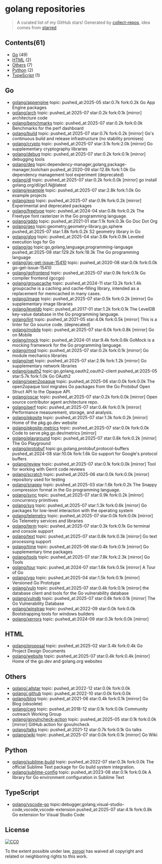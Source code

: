 # golang repositories


> A curated list of my GitHub stars!  Generated by [collect-repos](https://github.com/zoroqi/collect-repos), idea comes from [starred](https://github.com/maguowei/starred)  


## Contents(61)

- [Go](#go) (49)
- [HTML](#html) (2)
- [Others](#others) (7)
- [Python](#python) (2)
- [TypeScript](#typescript) (1)

## Go

- [golang/appengine](https://github.com/golang/appengine) topic: pushed_at:2025-05 star:0.7k fork:0.2k Go App Engine packages
- [golang/arch](https://github.com/golang/arch) topic: pushed_at:2025-07 star:0.2k fork:0.1k [mirror] architecture code
- [golang/benchmarks](https://github.com/golang/benchmarks) topic: pushed_at:2025-07 star:0.2k fork:0.0k Benchmarks for the perf dashboard
- [golang/build](https://github.com/golang/build) topic: pushed_at:2025-07 star:0.7k fork:0.2k [mirror] Go's continuous build and release infrastructure (no stability promises)
- [golang/crypto](https://github.com/golang/crypto) topic: pushed_at:2025-07 star:3.1k fork:2.0k [mirror] Go supplementary cryptography libraries
- [golang/debug](https://github.com/golang/debug) topic: pushed_at:2025-07 star:0.2k fork:0.1k [mirror] debugging tools
- [golang/dep](https://github.com/golang/dep) topic:dependency-manager,golang,package-manager,toolchain pushed_at:2020-09 star:12.8k fork:1.0k Go dependency management tool experiment (deprecated)
- [golang/dl](https://github.com/golang/dl) topic: pushed_at:2025-07 star:0.2k fork:0.0k [mirror] go install golang.org/dl/go1.N@latest
- [golang/example](https://github.com/golang/example) topic: pushed_at:2025-07 star:2.8k fork:1.0k Go example projects
- [golang/exp](https://github.com/golang/exp) topic: pushed_at:2025-07 star:0.9k fork:0.2k [mirror] Experimental and deprecated packages
- [golang/freetype](https://github.com/golang/freetype) topic: pushed_at:2024-04 star:0.8k fork:0.2k The Freetype font rasterizer in the Go programming language.
- [golang/gddo](https://github.com/golang/gddo) topic: pushed_at:2021-01 star:1.1k fork:0.3k Go Doc Dot Org
- [golang/geo](https://github.com/golang/geo) topic:geometry,geometry-library,go,sphere pushed_at:2025-07 star:1.8k fork:0.2k S2 geometry library in Go
- [golang/glog](https://github.com/golang/glog) topic: pushed_at:2025-04 star:3.6k fork:0.9k Leveled execution logs for Go
- [golang/go](https://github.com/golang/go) topic:go,golang,language,programming-language pushed_at:2025-08 star:129.2k fork:18.3k The Go programming language
- [golang/go-get-issue-15410](https://github.com/golang/go-get-issue-15410) topic: pushed_at:2020-08 star:0.0k fork:0.0k go-get-issue-15410
- [golang/gofrontend](https://github.com/golang/gofrontend) topic: pushed_at:2025-07 star:0.9k fork:0.1k Go compiler frontend (gccgo)
- [golang/groupcache](https://github.com/golang/groupcache) topic: pushed_at:2024-11 star:13.2k fork:1.4k groupcache is a caching and cache-filling library, intended as a replacement for memcached in many cases.
- [golang/image](https://github.com/golang/image) topic: pushed_at:2025-07 star:0.5k fork:0.2k [mirror] Go supplementary image libraries
- [golang/leveldb](https://github.com/golang/leveldb) topic: pushed_at:2017-01 star:1.2k fork:0.1k The LevelDB key-value database in the Go programming language.
- [golang/lint](https://github.com/golang/lint) topic: pushed_at:2021-05 star:4.0k fork:0.5k [mirror] This is a linter for Go source code. (deprecated)
- [golang/mobile](https://github.com/golang/mobile) topic: pushed_at:2025-07 star:6.0k fork:0.8k [mirror] Go on Mobile
- [golang/mock](https://github.com/golang/mock) topic: pushed_at:2024-01 star:9.4k fork:0.6k GoMock is a mocking framework for the Go programming language.
- [golang/mod](https://github.com/golang/mod) topic: pushed_at:2025-07 star:0.2k fork:0.1k [mirror] Go module mechanics libraries
- [golang/net](https://github.com/golang/net) topic: pushed_at:2025-07 star:2.9k fork:1.2k [mirror] Go supplementary network libraries
- [golang/oauth2](https://github.com/golang/oauth2) topic:go,golang,oauth2,oauth2-client pushed_at:2025-05 star:5.7k fork:1.0k Go OAuth2
- [golang/open2opaque](https://github.com/golang/open2opaque) topic: pushed_at:2025-06 star:0.0k fork:0.0k The open2opaque tool migrates Go packages from the Go Protobuf Open Struct API to the Opaque API.
- [golang/oscar](https://github.com/golang/oscar) topic: pushed_at:2025-07 star:0.2k fork:0.0k [mirror] Open source contributor agent architecture repo.
- [golang/perf](https://github.com/golang/perf) topic: pushed_at:2025-07 star:0.4k fork:0.1k [mirror] Performance measurement, storage, and analysis.
- [golang/pkgsite](https://github.com/golang/pkgsite) topic: pushed_at:2025-07 star:1.3k fork:0.2k [mirror] Home of the pkg.go.dev website
- [golang/pkgsite-metrics](https://github.com/golang/pkgsite-metrics) topic: pushed_at:2025-07 star:0.0k fork:0.0k Code to serve pkg.go.dev/metrics [mirror]
- [golang/playground](https://github.com/golang/playground) topic: pushed_at:2025-07 star:0.8k fork:0.2k [mirror] The Go Playground
- [golang/protobuf](https://github.com/golang/protobuf) topic:go,golang,protobuf,protocol-buffers pushed_at:2024-08 star:10.0k fork:1.6k Go support for Google's protocol buffers
- [golang/review](https://github.com/golang/review) topic: pushed_at:2025-07 star:0.1k fork:0.0k [mirror] Tool for working with Gerrit code reviews
- [golang/scratch](https://github.com/golang/scratch) topic: pushed_at:2025-06 star:0.0k fork:0.0k [mirror] repository used for testing
- [golang/snappy](https://github.com/golang/snappy) topic: pushed_at:2025-03 star:1.6k fork:0.2k The Snappy compression format in the Go programming language.
- [golang/sync](https://github.com/golang/sync) topic: pushed_at:2025-07 star:0.9k fork:0.2k [mirror] concurrency primitives
- [golang/sys](https://github.com/golang/sys) topic: pushed_at:2025-07 star:1.3k fork:0.6k [mirror] Go packages for low-level interaction with the operating system
- [golang/telemetry](https://github.com/golang/telemetry) topic: pushed_at:2025-07 star:0.0k fork:0.0k [mirror] Go Telemetry services and libraries
- [golang/term](https://github.com/golang/term) topic: pushed_at:2025-07 star:0.3k fork:0.1k Go terminal and console support
- [golang/text](https://github.com/golang/text) topic: pushed_at:2025-07 star:0.8k fork:0.3k [mirror] Go text processing support
- [golang/time](https://github.com/golang/time) topic: pushed_at:2025-06 star:0.4k fork:0.1k [mirror] Go supplementary time packages
- [golang/tools](https://github.com/golang/tools) topic: pushed_at:2025-07 star:7.8k fork:2.3k [mirror] Go Tools
- [golang/tour](https://github.com/golang/tour) topic: pushed_at:2024-07 star:1.6k fork:0.5k [mirror] A Tour of Go
- [golang/vgo](https://github.com/golang/vgo) topic: pushed_at:2025-04 star:1.5k fork:0.1k [mirror] Versioned Go Prototype
- [golang/vuln](https://github.com/golang/vuln) topic: pushed_at:2025-07 star:0.4k fork:0.1k [mirror] the database client and tools for the Go vulnerability database
- [golang/vulndb](https://github.com/golang/vulndb) topic: pushed_at:2025-07 star:0.6k fork:0.1k [mirror] The Go Vulnerability Database
- [golang/winstrap](https://github.com/golang/winstrap) topic: pushed_at:2022-09 star:0.0k fork:0.0k Bootstrapping tools for windows builders
- [golang/xerrors](https://github.com/golang/xerrors) topic: pushed_at:2024-09 star:0.3k fork:0.0k [mirror]

## HTML

- [golang/proposal](https://github.com/golang/proposal) topic: pushed_at:2025-02 star:3.4k fork:0.4k Go Project Design Documents
- [golang/website](https://github.com/golang/website) topic: pushed_at:2025-07 star:0.4k fork:0.4k [mirror] Home of the go.dev and golang.org websites

## Others

- [golang/.allstar](https://github.com/golang/.allstar) topic: pushed_at:2022-12 star:0.0k fork:0.0k 
- [golang/.github](https://github.com/golang/.github) topic: pushed_at:2022-10 star:0.0k fork:0.0k 
- [golang/blog](https://github.com/golang/blog) topic: pushed_at:2021-06 star:0.4k fork:0.1k [mirror] Go Blog (obsolete)
- [golang/cwg](https://github.com/golang/cwg) topic: pushed_at:2018-12 star:0.1k fork:0.0k Community outreach Working Group
- [golang/govulncheck-action](https://github.com/golang/govulncheck-action) topic: pushed_at:2025-05 star:0.1k fork:0.0k [mirror] GitHub action for govulncheck
- [golang/talks](https://github.com/golang/talks) topic: pushed_at:2021-12 star:0.7k fork:0.1k Go talks
- [golang/wiki](https://github.com/golang/wiki) topic: pushed_at:2025-07 star:0.0k fork:0.1k [mirror] Go Wiki

## Python

- [golang/sublime-build](https://github.com/golang/sublime-build) topic: pushed_at:2022-07 star:0.3k fork:0.0k The official Sublime Text package for Go build system integration.
- [golang/sublime-config](https://github.com/golang/sublime-config) topic: pushed_at:2023-08 star:0.1k fork:0.0k A library for Go environment configuration in Sublime Text

## TypeScript

- [golang/vscode-go](https://github.com/golang/vscode-go) topic:debugger,golang,visual-studio-code,vscode,vscode-extension pushed_at:2025-07 star:4.1k fork:0.8k Go extension for Visual Studio Code


## License

[![CC0](http://mirrors.creativecommons.org/presskit/buttons/88x31/svg/cc-zero.svg)](https://creativecommons.org/publicdomain/zero/1.0/)

To the extent possible under law, [zoroqi](https://github.com/zoroqi) has waived all copyright and related or neighboring rights to this work.
